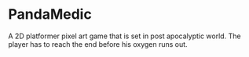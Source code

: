 # PandaMedic
A 2D platformer pixel art game that is set in post apocalyptic world. The player has to reach the end before his oxygen runs out. 

